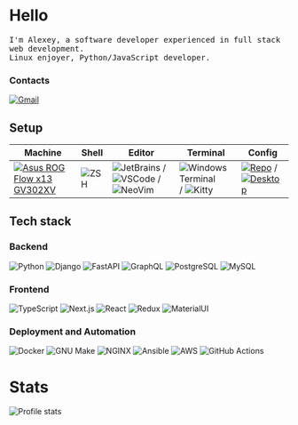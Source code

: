 # Hello

<p>
    <samp>
        I'm Alexey, a software developer experienced in full stack web development.
	<br>
	Linux enjoyer, Python/JavaScript developer.
    </samp>
</p>

### Contacts

[![Gmail](https://img.icons8.com/fluency/48/000000/gmail-new.png)](mailto:alexey.artishevskiy@gmail.com)

## Setup

| Machine | Shell | Editor | Terminal | Config |
|---------|-------|--------|----------|--------|
| [![Asus ROG Flow x13 GV302XV](https://img.shields.io/badge/-Asus%20ROG%20Flow%20x13%20GV302XV-000000?style=flat&logo=Asus&logoColor=Red)](https://rog.asus.com/laptops/rog-flow/rog-flow-x13-2023-series/spec/) | ![ZSH](https://img.shields.io/badge/-ZSH-000000?style=flat&logo=GNU-Bash) | ![JetBrains](https://img.shields.io/badge/-JetBrains-000000?style=flat&logo=JetBrains) / ![VSCode](https://img.shields.io/badge/-VSCode-000000?style=flat&logo=vscodium) / ![NeoVim](https://img.shields.io/badge/-NeoVim-000000?style=flat&logo=Neovim) | ![Windows Terminal](https://img.shields.io/badge/-Windows%20Terminal-000000?style=flat&logo=Gnome-Terminal) / ![Kitty](https://img.shields.io/badge/-Kitty-000000?style=flat&logo=Gnome-Terminal) | [![Repo](https://img.shields.io/badge/-Dotfiles-000000?style=flat&logo=Github)](https://github.com/dhvcc/configs) / [![Desktop](https://img.shields.io/badge/-Desktop-000000?style=flat&logo=Github)](https://github.com/dhvcc/desktop)


## Tech stack

### Backend

![Python](https://img.shields.io/badge/-Python-black?style=flat&logo=Python&logoColor=yellow)
![Django](https://img.shields.io/badge/-Django-black?style=flat&logo=Django&logoColor=20AA76)
![FastAPI](https://img.shields.io/badge/-FastAPI-000000?style=flat&logo=fastapi&logoColor=009688)
![GraphQL](https://img.shields.io/badge/-GraphQL-000000?style=flat&logo=GraphQL&logoColor=E10098)
![PostgreSQL](https://img.shields.io/badge/-PostgreSQL-black?style=flat&logo=PostgreSQL)
![MySQL](https://img.shields.io/badge/-MySQL-black?style=flat&logo=mysql)

### Frontend

![TypeScript](https://img.shields.io/badge/-TypeScript-black?style=flat&logo=TypeScript)
![Next.js](https://img.shields.io/badge/-Next.js-black?style=flat&logo=nextdotjs)
![React](https://img.shields.io/badge/-React-black?style=flat&logo=React)
![Redux](https://img.shields.io/badge/-Redux-black?style=flat&logo=Redux&logoColor=764ABC)
![MaterialUI](https://img.shields.io/badge/-MaterialUI-black?style=flat&logo=MUI&logoColor=9170c2)

### Deployment and Automation

![Docker](https://img.shields.io/badge/-Docker-black?style=flat&logo=Docker)
![GNU Make](https://img.shields.io/badge/-GNU%20Make-black?style=flat&logo=GNU)
![NGINX](https://img.shields.io/badge/-NGINX-black?style=flat&logo=NGINX&logoColor=009639)
![Ansible](https://img.shields.io/badge/-Ansible-black?style=flat&logo=Ansible&logoColor=EE0000)
![AWS](https://img.shields.io/badge/-AWS-black?style=flat&logoColor=orange&logo=amazonwebservices)
![GitHub Actions](https://img.shields.io/badge/-GitHub%20Actions-black?style=flat&logo=GitHub-Actions)

# Stats

![Profile stats](https://github-readme-stats.vercel.app/api?username=dhvcc&hide_title=true&show_icons=true&count_private=true&theme=react&hide_border=true)

